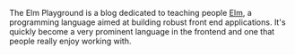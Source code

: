 The Elm Playground is a blog dedicated to teaching people [Elm][elm], a programming language aimed at building robust front end applications. It's quickly become a very prominent language in the frontend and one that people really enjoy working with.

[elm]: http://elm-lang.org
